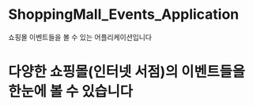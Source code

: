 # ShoppingMall_Events_Application
쇼핑몰 이벤트들을 볼 수 있는 어플리케이션입니다

# 다양한 쇼핑몰(인터넷 서점)의 이벤트들을 한눈에 볼 수 있습니다 


